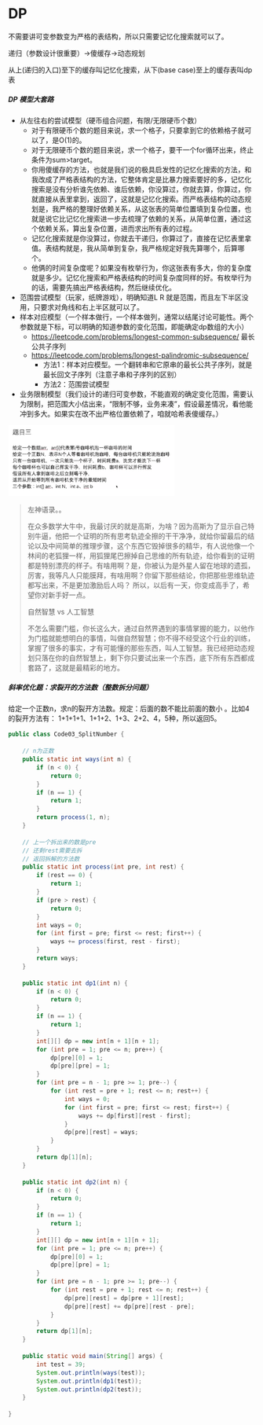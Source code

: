 # DP

不需要讲可变参数变为严格的表结构，所以只需要记忆化搜索就可以了。

递归（参数设计很重要）->傻缓存->动态规划

从上(递归的入口)至下的缓存叫记忆化搜索，从下(base case)至上的缓存表叫dp表

##### DP 模型大套路

- 从左往右的尝试模型（硬币组合问题，有限/无限硬币个数）
  - 对于有限硬币个数的题目来说，求一个格子，只要拿到它的依赖格子就可以了，是O(1)的。
  - 对于无限硬币个数的题目来说，求一个格子，要干一个for循环出来，终止条件为sum>target。
  - 你用傻缓存的方法，也就是我们说的极具启发性的记忆化搜索的方法，和我改成了严格表结构的方法，它整体肯定是比暴力搜索要好的多，记忆化搜索是没有分析谁先依赖、谁后依赖，你没算过，你就去算，你算过，你就直接从表里拿到，返回了，这就是记忆化搜索。而严格表结构的动态规划是，我严格的整理好依赖关系，从这张表的简单位置填到复杂位置，也就是说它比记忆化搜索进一步去梳理了依赖的关系，从简单位置，通过这个依赖关系，算出复杂位置，进而求出所有表的过程。
  - 记忆化搜索就是你没算过，你就去干递归，你算过了，直接在记忆表里拿值。表结构就是，我从简单到复杂，我严格规定好我先算哪个，后算哪个。
  - 他俩的时间复杂度呢？如果没有枚举行为，你这张表有多大，你的复杂度就是多少。记忆化搜索和严格表结构的时间复杂度同样的好。有枚举行为的话，需要先搞出严格表结构，然后继续优化。
- 范围尝试模型（玩家，纸牌游戏），明确知道L R 就是范围，而且左下半区没用，只要求对角线和右上半区就可以了。
- 样本对应模型（一个样本做行，一个样本做列，通常以结尾讨论可能性。两个参数就是下标，可以明确的知道参数的变化范围，即能确定dp数组的大小）
  - https://leetcode.com/problems/longest-common-subsequence/ 最长公共子序列
  - https://leetcode.com/problems/longest-palindromic-subsequence/
    - 方法1：样本对应模型。一个翻转串和它原串的最长公共子序列，就是最长回文子序列（注意子串和子序列的区别）
    - 方法2：范围尝试模型
- 业务限制模型（我们设计的递归可变参数，不能直观的确定变化范围，需要认为限制，把范围大小估出来，“限制不够，业务来凑”，假设最差情况，看他能冲到多大。如果实在改不出严格位置依赖了，咱就哈希表傻缓存。）

<img src="../../images/image-20210920160024936.png" alt="image-20210920160024936" style="zoom:33%;" />

> 左神语录。。
>
> 在众多数学大牛中，我最讨厌的就是高斯，为啥？因为高斯为了显示自己特别牛逼，他把一个证明的所有思考轨迹全擦的干干净净，就给你留最后的结论以及中间简单的推理步骤，这个东西它毁掉很多的精华，有人说他像一个林间的老狐狸一样，用狐狸尾巴擦掉自己思维的所有轨迹，给你看到的证明都是特别漂亮的样子。有啥用啊？是，你被认为是外星人留在地球的遗孤，厉害，我等凡人只能膜拜，有啥用啊？你留下那些结论，你把那些思维轨迹都写出来，不是更加激励后人吗？
> 所以，以后有一天，你变成高手了，希望你对新手好一点。
>
> 自然智慧 vs 人工智慧
>
> 不怎么需要门槛，你长这么大，通过自然界遇到的事情掌握的能力，以他作为门槛就能想明白的事情，叫做自然智慧；你不得不经受这个行业的训练，掌握了很多的事实，才有可能懂的那些东西，叫人工智慧。我已经把动态规划只落在你的自然智慧上，剩下你只要试出来一个东西，底下所有东西都成套路了，这就是最精彩的地方。

##### 斜率优化题：求裂开的方法数（整数拆分问题）

给定一个正数n，求n的裂开方法数。规定：后面的数不能比前面的数小 。比如4的裂开方法有： 1+1+1+1、1+1+2、1+3、2+2、4，5种，所以返回5。

```java
public class Code03_SplitNumber {

	// n为正数
	public static int ways(int n) {
		if (n < 0) {
			return 0;
		}
		if (n == 1) {
			return 1;
		}
		return process(1, n);
	}

	// 上一个拆出来的数是pre
	// 还剩rest需要去拆
	// 返回拆解的方法数
	public static int process(int pre, int rest) {
		if (rest == 0) {
			return 1;
		}
		if (pre > rest) {
			return 0;
		}
		int ways = 0;
		for (int first = pre; first <= rest; first++) {
			ways += process(first, rest - first);
		}
		return ways;
	}

	public static int dp1(int n) {
		if (n < 0) {
			return 0;
		}
		if (n == 1) {
			return 1;
		}
		int[][] dp = new int[n + 1][n + 1];
		for (int pre = 1; pre <= n; pre++) {
			dp[pre][0] = 1;
			dp[pre][pre] = 1;
		}
		for (int pre = n - 1; pre >= 1; pre--) {
			for (int rest = pre + 1; rest <= n; rest++) {
				int ways = 0;
				for (int first = pre; first <= rest; first++) {
					ways += dp[first][rest - first];
				}
				dp[pre][rest] = ways;
			}
		}
		return dp[1][n];
	}

	public static int dp2(int n) {
		if (n < 0) {
			return 0;
		}
		if (n == 1) {
			return 1;
		}
		int[][] dp = new int[n + 1][n + 1];
		for (int pre = 1; pre <= n; pre++) {
			dp[pre][0] = 1;
			dp[pre][pre] = 1;
		}
		for (int pre = n - 1; pre >= 1; pre--) {
			for (int rest = pre + 1; rest <= n; rest++) {
				dp[pre][rest] = dp[pre + 1][rest];
				dp[pre][rest] += dp[pre][rest - pre];
			}
		}
		return dp[1][n];
	}

	public static void main(String[] args) {
		int test = 39;
		System.out.println(ways(test));
		System.out.println(dp1(test));
		System.out.println(dp2(test));
	}

}
```

